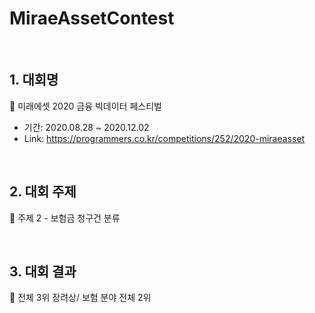 # MiraeAssetContest

<br>

## 1. 대회명
📍 미래에셋 2020 금융 빅데이터 페스티벌 
+ 기간: 2020.08.28 ~ 2020.12.02
+ Link: <https://programmers.co.kr/competitions/252/2020-miraeasset>

<br>

## 2. 대회 주제
📍 주제 2 - 보험금 청구건 분류

<br>

## 3. 대회 결과
🥉 전체 3위 장려상/ 보험 분야 전체 2위
